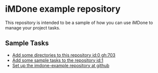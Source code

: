 iMDone example repository
====
This repository is intended to be a sample of how you can use iMDone to manage your project tasks.

Sample Tasks
----
- [Add some directories to this repository id:0 gh:703](#TODO:0)
- [Add some sample tasks to the repository id:1](#TODO:30)
- [Set up the imdone-example repository at github](#DONE:0)
